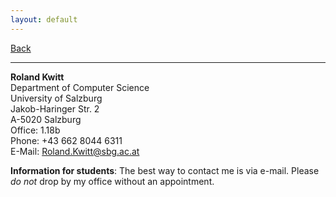 ```yaml
---
layout: default
---
```


<link href="//maxcdn.bootstrapcdn.com/font-awesome/4.2.0/css/font-awesome.min.css" rel="stylesheet">

<a href="./"><i class='fa fa-arrow-left'></i> Back</a>

* * *

**Roland Kwitt**         
Department of Computer Science    
University of Salzburg    
Jakob-Haringer Str. 2  
A-5020 Salzburg  
Office: 1.18b    
Phone: +43 662 8044 6311  
E-Mail: <Roland.Kwitt@sbg.ac.at>  

**Information for students**: The best way to contact me is via e-mail. Please *do not*
drop by my office without an appointment.
